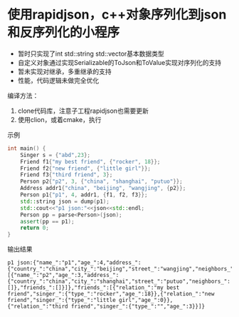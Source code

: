 # 使用rapidjson，c++对象序列化到json和反序列化的小程序

* 暂时只实现了int std::string std::vector基本数据类型
* 自定义对象通过实现Serializable的ToJson和ToValue实现对序列化的支持
* 暂未实现对继承，多重继承的支持
* 性能，代码逻辑未做完全优化

编译方法：
1. clone代码库，注意子工程rapidjson也需要更新
2. 使用clion，或着cmake，执行

示例

```cpp
int main() {
    Singer s = {"abd",23};
    Friend f1{"my best friend", {"rocker", 18}};
    Friend f2{"new friend", {"little girl"}};
    Friend f3{"third friend", 3};
    Person p2{"p2", 3, {"china", "shanghai", "putuo"}};
    Address addr1{"china", "beijing", "wangjing", {p2}};
    Person p1{"p1", 4, addr1, {f1, f2, f3}};
    std::string json = dump(p1);
    std::cout<<"p1 json:"<<json<<std::endl;
    Person pp = parse<Person>(json);
    assert(pp == p1);
    return 0;
}
```
输出结果

```
p1 json:{"name_":"p1","age_":4,"address_":{"country_":"china","city_":"beijing","street_":"wangjing","neighbors_":[{"name_":"p2","age_":3,"address_":{"country_":"china","city_":"shanghai","street_":"putuo","neighbors_":[]},"friends_":[]}]},"friends_":[{"relation_":"my best friend","singer_":{"type_":"rocker","age_":18}},{"relation_":"new friend","singer_":{"type_":"little girl","age_":0}},{"relation_":"third friend","singer_":{"type_":"","age_":3}}]}
```
